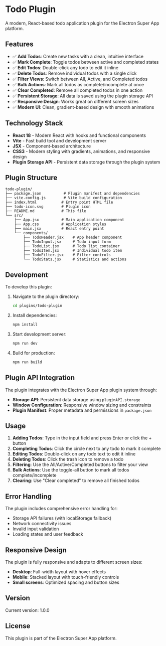 # Todo Plugin

A modern, React-based todo application plugin for the Electron Super App platform.

## Features

- ✅ **Add Todos**: Create new tasks with a clean, intuitive interface
- ✅ **Mark Complete**: Toggle todos between active and completed states
- ✅ **Edit Todos**: Double-click any todo to edit it inline
- ✅ **Delete Todos**: Remove individual todos with a single click
- ✅ **Filter Views**: Switch between All, Active, and Completed todos
- ✅ **Bulk Actions**: Mark all todos as complete/incomplete at once
- ✅ **Clear Completed**: Remove all completed todos in one action
- ✅ **Persistent Storage**: All data is saved using the plugin storage API
- ✅ **Responsive Design**: Works great on different screen sizes
- ✅ **Modern UI**: Clean, gradient-based design with smooth animations

## Technology Stack

- **React 18** - Modern React with hooks and functional components
- **Vite** - Fast build tool and development server
- **JSX** - Component-based architecture
- **CSS3** - Modern styling with gradients, animations, and responsive design
- **Plugin Storage API** - Persistent data storage through the plugin system

## Plugin Structure

```
todo-plugin/
├── package.json          # Plugin manifest and dependencies
├── vite.config.js        # Vite build configuration
├── index.html           # Entry point HTML file
├── todo-icon.svg        # Plugin icon
├── README.md            # This file
└── src/
    ├── App.jsx          # Main application component
    ├── App.css          # Application styles
    ├── main.jsx         # React entry point
    └── components/
        ├── TodoHeader.jsx    # App header component
        ├── TodoInput.jsx     # Todo input form
        ├── TodoList.jsx      # Todo list container
        ├── TodoItem.jsx      # Individual todo item
        ├── TodoFilter.jsx    # Filter controls
        └── TodoStats.jsx     # Statistics and actions
```

## Development

To develop this plugin:

1. Navigate to the plugin directory:
   ```bash
   cd plugins/todo-plugin
   ```

2. Install dependencies:
   ```bash
   npm install
   ```

3. Start development server:
   ```bash
   npm run dev
   ```

4. Build for production:
   ```bash
   npm run build
   ```

## Plugin API Integration

The plugin integrates with the Electron Super App plugin system through:

- **Storage API**: Persistent data storage using `pluginAPI.storage`
- **Window Configuration**: Responsive window sizing and constraints
- **Plugin Manifest**: Proper metadata and permissions in `package.json`

## Usage

1. **Adding Todos**: Type in the input field and press Enter or click the + button
2. **Completing Todos**: Click the circle next to any todo to mark it complete
3. **Editing Todos**: Double-click on any todo text to edit it inline
4. **Deleting Todos**: Click the trash icon to remove a todo
5. **Filtering**: Use the All/Active/Completed buttons to filter your view
6. **Bulk Actions**: Use the toggle-all button to mark all todos complete/incomplete
7. **Clearing**: Use "Clear completed" to remove all finished todos

## Error Handling

The plugin includes comprehensive error handling for:
- Storage API failures (with localStorage fallback)
- Network connectivity issues
- Invalid input validation
- Loading states and user feedback

## Responsive Design

The plugin is fully responsive and adapts to different screen sizes:
- **Desktop**: Full-width layout with hover effects
- **Mobile**: Stacked layout with touch-friendly controls
- **Small screens**: Optimized spacing and button sizes

## Version

Current version: 1.0.0

## License

This plugin is part of the Electron Super App platform.